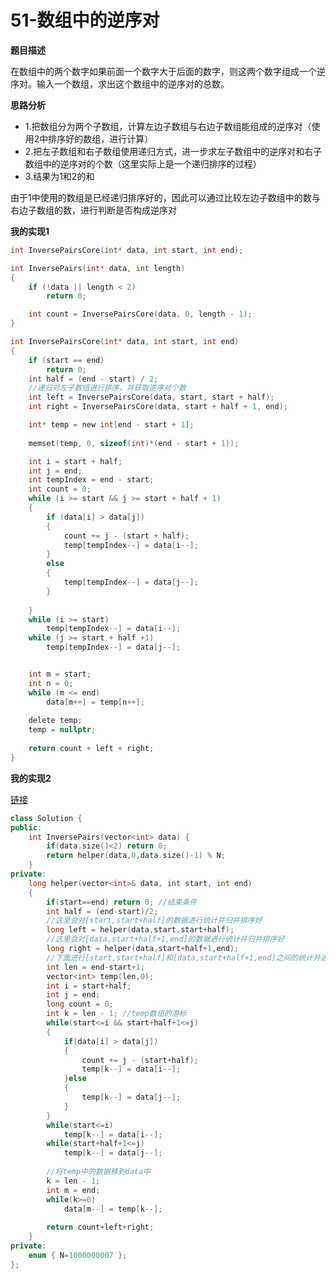 # 51-数组中的逆序对

**题目描述**

在数组中的两个数字如果前面一个数字大于后面的数字，则这两个数字组成一个逆序对。输入一个数组，求出这个数组中的逆序对的总数。

**思路分析**

- 1.把数组分为两个子数组，计算左边子数组与右边子数组能组成的逆序对（使用2中排序好的数组，进行计算）
- 2.把左子数组和右子数组使用递归方式，进一步求左子数组中的逆序对和右子数组中的逆序对的个数（这里实际上是一个递归排序的过程）
- 3.结果为1和2的和

由于1中使用的数组是已经递归排序好的，因此可以通过比较左边子数组中的数与右边子数组的数，进行判断是否构成逆序对

**我的实现1**

```c
int InversePairsCore(int* data, int start, int end);

int InversePairs(int* data, int length)
{
	if (!data || length < 2)
		return 0;

	int count = InversePairsCore(data, 0, length - 1);
}

int InversePairsCore(int* data, int start, int end)
{
	if (start == end)
		return 0;
	int half = (end - start) / 2;
	//递归对左子数组进行排序，并获取逆序对个数
	int left = InversePairsCore(data, start, start + half);
	int right = InversePairsCore(data, start + half + 1, end);

	int* temp = new int[end - start + 1];
	
	memset(temp, 0, sizeof(int)*(end - start + 1));

	int i = start + half;
	int j = end;
	int tempIndex = end - start;
	int count = 0;
	while (i >= start && j >= start + half + 1)
	{
		if (data[i] > data[j])
		{
			count += j - (start + half);
			temp[tempIndex--] = data[i--];
		}
		else
		{
			temp[tempIndex--] = data[j--];
		}
			
	}
	while (i >= start)
		temp[tempIndex--] = data[i--];
	while (j >= start + half +1)
		temp[tempIndex--] = data[j--];


	int m = start;
	int n = 0;
	while (m <= end)
		data[m++] = temp[n++];
	
	delete temp;
	temp = nullptr;
	
	return count + left + right;
}
```

**我的实现2**

[链接](https://www.nowcoder.com/practice/96bd6684e04a44eb80e6a68efc0ec6c5?tpId=13&tqId=11188&tPage=1&rp=1&ru=/ta/coding-interviews&qru=/ta/coding-interviews/question-ranking)

```c++
class Solution {
public:
    int InversePairs(vector<int> data) {
        if(data.size()<2) return 0;
        return helper(data,0,data.size()-1) % N;
    }
private:
    long helper(vector<int>& data, int start, int end)
    {
        if(start==end) return 0; //结束条件
        int half = (end-start)/2;
        //这里会对[start,start+half]的数据进行统计并归并排序好
        long left = helper(data,start,start+half);
        //这里会对[data,start+half+1,end]的数据进行统计并归并排序好
        long right = helper(data,start+half+1,end);
        //下面进行[start,start+half]和[data,start+half+1,end]之间的统计并进行归并
        int len = end-start+1;
        vector<int> temp(len,0);
        int i = start+half;
        int j = end;
        long count = 0;
        int k = len - 1; //temp数组的游标
        while(start<=i && start+half+1<=j)
        {
            if(data[i] > data[j])
            {
                count += j - (start+half);
                temp[k--] = data[i--];
            }else
            {
                temp[k--] = data[j--];
            }
        }
        while(start<=i)
            temp[k--] = data[i--];
        while(start+half+1<=j)
            temp[k--] = data[j--];
        
        //将temp中的数据移到data中
        k = len - 1;
        int m = end;
        while(k>=0)
            data[m--] = temp[k--];
        
        return count+left+right;
    }
private:
    enum { N=1000000007 };
};
```

